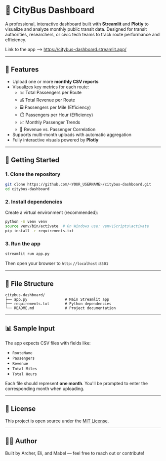 # 🚌 CityBus Dashboard

A professional, interactive dashboard built with **Streamlit** and **Plotly** to visualize and analyze monthly public transit data. Designed for transit authorities, researchers, or civic tech teams to track route performance and efficiency.

Link to the app --> https://citybus-dashboard.streamlit.app/

---

## 🔧 Features

- Upload one or more **monthly CSV reports**
- Visualizes key metrics for each route:
  - 📊 Total Passengers per Route
  - 💰 Total Revenue per Route
  - 🚍 Passengers per Mile (Efficiency)
  - ⏱️ Passengers per Hour (Efficiency)
  - 📈 Monthly Passenger Trends
  - 🔁 Revenue vs. Passenger Correlation
- Supports multi-month uploads with automatic aggregation
- Fully interactive visuals powered by **Plotly**

---

## 🚀 Getting Started

### 1. Clone the repository
```bash
git clone https://github.com/<YOUR_USERNAME>/citybus-dashboard.git
cd citybus-dashboard
```

### 2. Install dependencies
Create a virtual environment (recommended):

```bash
python -m venv venv
source venv/bin/activate  # On Windows use: venv\Scripts\activate
pip install -r requirements.txt
```

### 3. Run the app
```bash
streamlit run app.py
```

Then open your browser to `http://localhost:8501`

---

## 📂 File Structure

```
citybus-dashboard/
├── app.py                 # Main Streamlit app
├── requirements.txt       # Python dependencies
└── README.md              # Project documentation
```

---

## 📊 Sample Input

The app expects CSV files with fields like:

- `RouteName`
- `Passengers`
- `Revenue`
- `Total Miles`
- `Total Hours`

Each file should represent **one month**. You'll be prompted to enter the corresponding month when uploading.

---

## 📝 License

This project is open source under the [MIT License](LICENSE).

---

## 👨‍💻 Author

Built by Archer, Eli, and Mabel — feel free to reach out or contribute!
```
